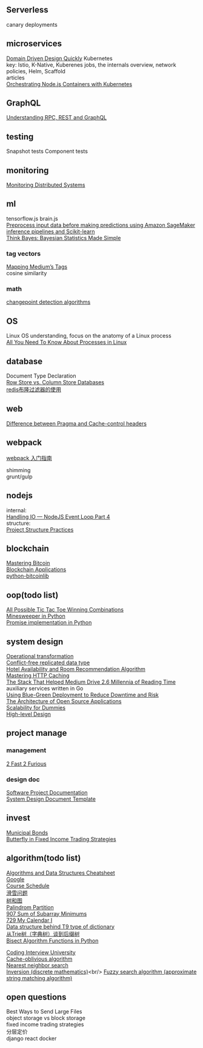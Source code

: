 ## Serverless
canary deployments

## microservices
[Domain Driven Design Quickly](https://www.infoq.com/minibooks/domain-driven-design-quickly/)
Kubernetes<br />
key: Istio, K-Native, Kuberenes jobs, the internals overview, network policies, Helm, Scaffold <br />
articles<br />
[Orchestrating Node.js Containers with Kubernetes](https://nodesource.com/blog/orchestrating-nodejs-containers-with-kubernetes/)


## GraphQL
[Understanding RPC, REST and GraphQL](https://apisyouwonthate.com/blog/understanding-rpc-rest-and-graphql)

## testing
Snapshot tests
Component tests

## monitoring
[Monitoring Distributed Systems](https://landing.google.com/sre/sre-book/chapters/monitoring-distributed-systems/)

## ml
tensorflow.js brain.js<br />
[Preprocess input data before making predictions using Amazon SageMaker inference pipelines and Scikit-learn](https://aws.amazon.com/cn/blogs/machine-learning/preprocess-input-data-before-making-predictions-using-amazon-sagemaker-inference-pipelines-and-scikit-learn/)<br />
[Think Bayes: Bayesian Statistics Made Simple](http://www.greenteapress.com/thinkbayes/html/index.html)<br />
### tag vectors
[Mapping Medium’s Tags](https://medium.engineering/mapping-mediums-tags-1b9a78d77cf0) <br />
cosine similarity 
### math
[changepoint detection algorithms](http://members.cbio.mines-paristech.fr/~thocking/change-tutorial/RK-CptWorkshop.html)

## OS
Linux OS understanding, focus on the anatomy of a Linux process<br />
[All You Need To Know About Processes in Linux ](https://www.tecmint.com/linux-process-management/)<br />

## database
Document Type Declaration<br />
[Row Store vs. Column Store Databases](https://dzone.com/articles/row-store-and-column-store-databases)<br />
[redis布隆过滤器的使用](https://blog.csdn.net/u013030276/article/details/88381868)<br />

## web
[Difference between Pragma and Cache-control headers](https://stackoverflow.com/questions/10314174/difference-between-pragma-and-cache-control-headers)

## webpack
[webpack 入门指南](https://www.cnblogs.com/vajoy/p/4650467.html)<br />

shimming<br/>
grunt/gulp

## nodejs
internal:<br />
[Handling IO — NodeJS Event Loop Part 4](https://jsblog.insiderattack.net/handling-io-nodejs-event-loop-part-4-418062f917d1)<br />
structure:<br />
[Project Structure Practices](https://github.com/goldbergyoni/nodebestpractices#1-project-structure-practices)<br />

## blockchain
[Mastering Bitcoin](https://github.com/bitcoinbook/bitcoinbook)<br />
[Blockchain Applications](https://github.com/bitcoinbook/bitcoinbook/blob/develop/ch12.asciidoc)<br />
[python-bitcoinlib](https://github.com/petertodd/python-bitcoinlib)<br />

## oop(todo list)
[All Possible Tic Tac Toe Winning Combinations](https://stackoverflow.com/questions/28712279/all-possible-tic-tac-toe-winning-combinations/54035004#54035004)<br />
[Minesweeper in Python](https://codereview.stackexchange.com/questions/33548/minesweeper-in-python)<br/>
[Promise implementation in Python](https://codereview.stackexchange.com/questions/188845/promise-implementation-in-python)<br/>

## system design
[Operational transformation](https://en.wikipedia.org/wiki/Operational_transformation)<br />
[Conflict-free replicated data type](https://en.wikipedia.org/wiki/Conflict-free_replicated_data_type)<br />
[Hotel Availability and Room Recommendation Algorithm](https://medium.com/makemytrip-engineering/hotel-availability-and-room-recommendation-algorithm-mmt-6e62c24adf3b)<br />
[Mastering HTTP Caching](https://blog.fortrabbit.com/mastering-http-caching)<br />
[The Stack That Helped Medium Drive 2.6 Millennia of Reading Time](https://medium.engineering/the-stack-that-helped-medium-drive-2-6-millennia-of-reading-time-e56801f7c492)<br />
auxiliary services written in Go<br />
[Using Blue-Green Deployment to Reduce Downtime and Risk](https://docs.cloudfoundry.org/devguide/deploy-apps/blue-green.html#push-an-app)<br />
[The Architecture of Open Source Applications](http://aosabook.org/en/index.html)<br />
[Scalability for Dummies](https://www.lecloud.net/post/7295452622/scalability-for-dummies-part-1-clones)<br/>
[High-level Design](https://www.hiredintech.com/classrooms/system-design/lesson/69)<br/>


## project manage
### management
[2 Fast 2 Furious](https://medium.engineering/2-fast-2-furious-migrating-mediums-codebase-without-slowing-down-84b1e33d81f4)<br />
### design doc
[Software Project Documentation](http://sce2.umkc.edu/BIT/burrise/pl/appendix/Software_Documentation_Templates/)<br />
[System Design Document Template](https://www.csee.umbc.edu/courses/undergraduate/421/fall03/CMSC421-DesignDocGuidelines.pdf)<br />

## invest
[Municipal Bonds](https://www.investopedia.com/investing/basics-of-municipal-bonds/)<br />
[Butterfly in Fixed Income Trading Strategies](https://finance.zacks.com/butterfly-fixed-income-trading-strategies-10170.html)<br />

## algorithm(todo list)
[Algorithms and Data Structures Cheatsheet](https://algs4.cs.princeton.edu/cheatsheet/)<br />
[Google](https://wdxtub.com/interview/14520850400653.html)<br />
[Course Schedule](https://wdxtub.com/interview/14520607214882.html)<br />
[滑雪问题](https://blog.csdn.net/qq_39435120/article/details/79731250)<br />
[树和图](https://wdxtub.com/interview/14520597319260.html)<br />
[Palindrom Partition](https://wdxtub.com/interview/14520604917885.html)<br />
[907 Sum of Subarray Minimums](https://github.com/algorhythms/LeetCode/blob/master/907%20Sum%20of%20Subarray%20Minimums.py)<br />
[729 My Calendar I](https://github.com/algorhythms/LeetCode/blob/master/729%20My%20Calendar%20I.py)<br />
[Data structure behind T9 type of dictionary](https://stackoverflow.com/questions/2574016/data-structure-behind-t9-type-of-dictionary)<br />
[从Trie树（字典树）谈到后缀树](https://blog.csdn.net/v_july_v/article/details/6897097)<br/>
[Bisect Algorithm Functions in Python](https://www.geeksforgeeks.org/bisect-algorithm-functions-in-python/)<br/>

[Coding Interview University](https://github.com/jwasham/coding-interview-university)<br />
[Cache-oblivious algorithm](https://en.wikipedia.org/wiki/Cache-oblivious_algorithm)<br />
[Nearest neighbor search](https://en.wikipedia.org/wiki/Nearest_neighbor_search)<br/>
[Inversion (discrete mathematics)](https://en.wikipedia.org/wiki/Inversion_(discrete_mathematics))<br/>
[Fuzzy search algorithm (approximate string matching algorithm)](https://stackoverflow.com/questions/32337135/fuzzy-search-algorithm-approximate-string-matching-algorithm)<br/>


## open questions
Best Ways to Send Large Files<br />
object storage vs block storage<br />
fixed income trading strategies<br />
分层定价<br/>
django react docker<br/>

